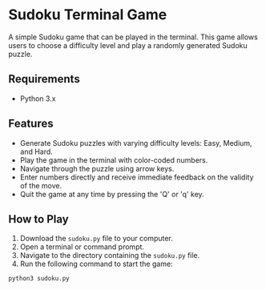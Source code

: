 # Sudoku Terminal Game

A simple Sudoku game that can be played in the terminal. This game allows users to choose a difficulty level and play a randomly generated Sudoku puzzle.

## Requirements

- Python 3.x

## Features

- Generate Sudoku puzzles with varying difficulty levels: Easy, Medium, and Hard.
- Play the game in the terminal with color-coded numbers.
- Navigate through the puzzle using arrow keys.
- Enter numbers directly and receive immediate feedback on the validity of the move.
- Quit the game at any time by pressing the 'Q' or 'q' key.

## How to Play

1. Download the `sudoku.py` file to your computer.
2. Open a terminal or command prompt.
3. Navigate to the directory containing the `sudoku.py` file.
4. Run the following command to start the game:

```bash
python3 sudoku.py

